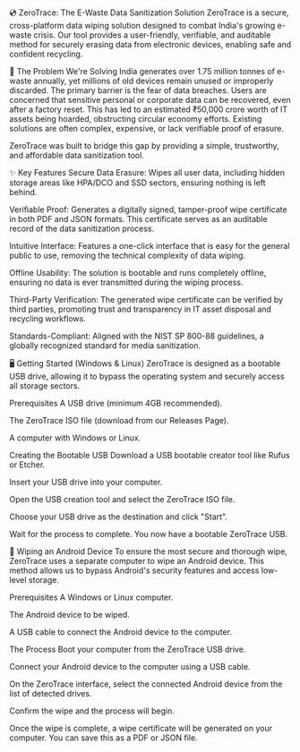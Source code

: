 💿 ZeroTrace: The E-Waste Data Sanitization Solution
ZeroTrace is a secure, cross-platform data wiping solution designed to combat India's growing e-waste crisis. Our tool provides a user-friendly, verifiable, and auditable method for securely erasing data from electronic devices, enabling safe and confident recycling.

🚀 The Problem We're Solving
India generates over 1.75 million tonnes of e-waste annually, yet millions of old devices remain unused or improperly discarded. The primary barrier is the fear of data breaches. Users are concerned that sensitive personal or corporate data can be recovered, even after a factory reset. This has led to an estimated ₹50,000 crore worth of IT assets being hoarded, obstructing circular economy efforts. Existing solutions are often complex, expensive, or lack verifiable proof of erasure.

ZeroTrace was built to bridge this gap by providing a simple, trustworthy, and affordable data sanitization tool.

✨ Key Features
Secure Data Erasure: Wipes all user data, including hidden storage areas like HPA/DCO and SSD sectors, ensuring nothing is left behind.

Verifiable Proof: Generates a digitally signed, tamper-proof wipe certificate in both PDF and JSON formats. This certificate serves as an auditable record of the data sanitization process.

Intuitive Interface: Features a one-click interface that is easy for the general public to use, removing the technical complexity of data wiping.

Offline Usability: The solution is bootable and runs completely offline, ensuring no data is ever transmitted during the wiping process.

Third-Party Verification: The generated wipe certificate can be verified by third parties, promoting trust and transparency in IT asset disposal and recycling workflows.

Standards-Compliant: Aligned with the NIST SP 800-88 guidelines, a globally recognized standard for media sanitization.

🖥️ Getting Started (Windows & Linux)
ZeroTrace is designed as a bootable USB drive, allowing it to bypass the operating system and securely access all storage sectors.

Prerequisites
A USB drive (minimum 4GB recommended).

The ZeroTrace ISO file (download from our Releases Page).

A computer with Windows or Linux.

Creating the Bootable USB
Download a USB bootable creator tool like Rufus or Etcher.

Insert your USB drive into your computer.

Open the USB creation tool and select the ZeroTrace ISO file.

Choose your USB drive as the destination and click "Start".

Wait for the process to complete. You now have a bootable ZeroTrace USB.

📱 Wiping an Android Device
To ensure the most secure and thorough wipe, ZeroTrace uses a separate computer to wipe an Android device. This method allows us to bypass Android's security features and access low-level storage.

Prerequisites
A Windows or Linux computer.

The Android device to be wiped.

A USB cable to connect the Android device to the computer.

The Process
Boot your computer from the ZeroTrace USB drive.

Connect your Android device to the computer using a USB cable.

On the ZeroTrace interface, select the connected Android device from the list of detected drives.

Confirm the wipe and the process will begin.

Once the wipe is complete, a wipe certificate will be generated on your computer. You can save this as a PDF or JSON file.
